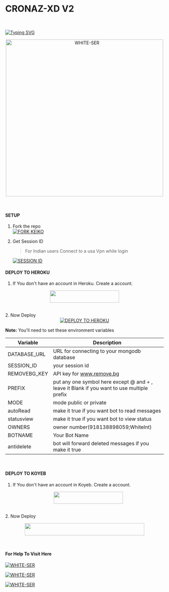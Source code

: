 # CRONAZ-XD V2
</br>

<a href="https://git.io/typing-svg"><img src="https://readme-typing-svg.demolab.com?font=bold&size=55&pause=1000&color=red&center=true&width=910&height=100&lines=I'M+CRONAZ-XD-V2;MULTI+FUNCTIONAL;WHATSAPP+BOT;MADE+WITH+LOVE🦋;CODED+BY+WHITE-XNT" alt="Typing SVG" /></a>
  
<p align="center">  
  <a href="https://wa.me/+918138898059?text=HEY+VRO+BIG+FAN+VRO😝">
    <img alt=WHITE-SER height="500" src="./WHITE-SER/WHITE.png" width="500">
   
</a> 

</p>

</br>

#### SETUP

1. Fork the repo
    <br>
<a href='https://github.com/W18T4SE6/CRONAZ-XD-V2/fork' target="_blank"><img alt='FORK KEIKO' src='https://img.shields.io/badge/Fork Repo-100000?style=for-the-badge&logo=scan&logoColor=white&labelColor=black&color=black'/></a>



2. Get Session ID
   <br>
   > For Indian users Connect to a usa Vpn while login
    
     <a href='https://ameenintv5.onrender.com/code' target="_blank"><img alt='SESSION ID' src='https://img.shields.io/badge/Session_id-100000?style=for-the-badge&logo=scan&logoColor=white&labelColor=black&color=black'/></a>

#### DEPLOY TO HEROKU

1. If You don't have an account in Heroku. Create a account.
    <br>
<p align="center"><a href="https://signup.heroku.com"> <img src="https://img.shields.io/badge/heroku%20Account-blue?style=for-the-badge&logo=heroku" width="220" height="38.45"/></a></p>
<br>
2. Now Deploy
   <br>
 <div align="center">
  <a href="https://heroku.com/deploy?template=https://github.com/AmeenRepo/KEIKO-V5">
    <img src="https://www.herokucdn.com/deploy/button.svg" alt="DEPLOY TO HEROKU">
  </a>
</div>

**Note:** You'll need to set these environment variables 

| Variable | Description 
|---|---|
| DATABASE_URL | URL for connecting to your mongodb database | 
| SESSION_ID | your session id | 
| REMOVEBG_KEY | API key for www.remove.bg | 
| PREFIX | put any one symbol here except @ and + , leave it Blank if you want to use multiple prefix |
| MODE | mode public or private |
| autoRead | make it true if you want bot to read messages |
| statusview | make it true if you want bot to view status | 
| OWNERS | owner number(918138898059;WhiteInt) | 
| BOTNAME | Your Bot Name | 
| antidelete | bot will forward deleted messages if you make it true | 

</div>
<br>

#### DEPLOY TO KOYEB

1. If You don't have an account in Koyeb. Create a account.
    <br>
    <p align="center"><a href="https://app.koyeb.com"> <img src="https://img.shields.io/badge/koyeb%20Account-blue?style=for-the-badge&logo=koyeb" width="220" height="38.45"/></a></p>
<br>
2. Now Deploy
 <br>
  <p align="center"><a href="https://app.koyeb.com/services/deploy/?type=git&repository=https%3A%2F%2Fgithub.com%2FW18T4SE6%2FCRONAZ-XD-V2&branch=main&name=keikov5&builder=dockerfile&args=npm&args=start&ports=8000%3Bhttp%3B%2F&env%5BSESSION_ID%5D=your_session"> <img src="https://www.koyeb.com/static/images/deploy/button.svg" width="380" height="38.45"/></a></p>
  <br>
  
#### For Help To Visit Here

<a href='https://instagram.com/kl_white_ser' target="_blank"><img alt='WHITE-SER' src='https://img.shields.io/badge/-WHITE_INT-white?style=for-the-badge&logo=instagram&logoColor=pink'/></a>
<br>

<a href='https://wa.me/918138898059?text=Hey🌠!+Want+Help' target="_blank"><img alt='WHITE-SER' src='https://img.shields.io/badge/-WHITE_INT-white?style=for-the-badge&logo=whatsapp&logoColor=green'/></a>
<br>

<a href='https://github.com/W18T4SE6' target="_blank"><img alt='WHITE-SER' src='https://img.shields.io/badge/-WHITE_INT-white?style=for-the-badge&logo=github&logoColor=black'/></a>
<br>
